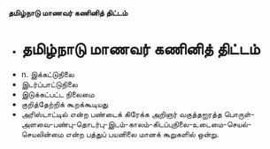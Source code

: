 **தமிழ்நாடு மாணவர் கணினித் திட்டம்**
- # தமிழ்நாடு மாணவர் கணினித் திட்டம்
- n. இக்கட்டுநிலை
- இடர்ப்பாட்டுநிலை
- இடுக்கட்பட்ட நிலைமை
- குறித்தேற்றிக் கூறக்கூடியது
- அரிஸ்டாட்டில் என்ற பண்டைக் கிரேக்க அறிஞர் வகுத்தஐரத்த பொருள்- அளவை-பண்பு-தொடர்பு-இடம்-காலம்-கிடப்புநிலை-உடைமை-செயல்-செயலின்மை என்ற பத்துப் பயனிலை மானக் கூறுகளில் ஒன்று.


